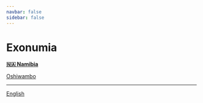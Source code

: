 ```yaml
---
navbar: false
sidebar: false
---
```


# Exonumia

**[🇳🇦 Namibia](/nam/)**

[Oshiwambo](/nam/ng/)

---

[English](/int/en/)